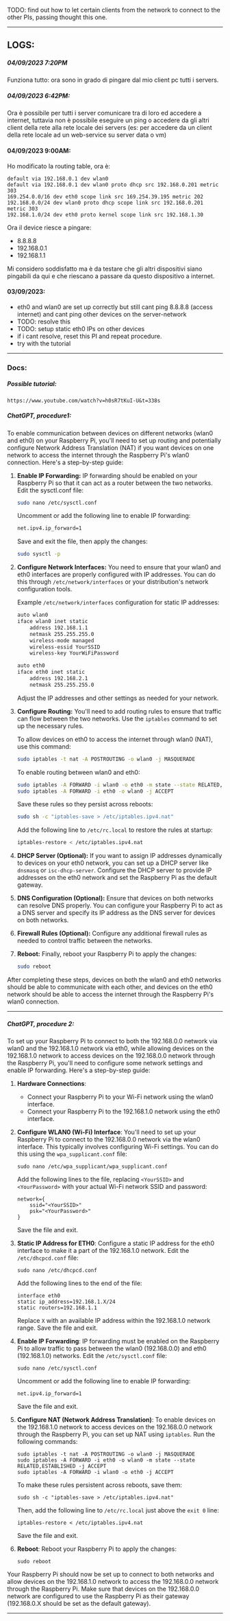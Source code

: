 TODO:
	find out how to let certain clients from the network to connect to the other PIs, passing thought this one.

---
## LOGS:

##### 04/09/2023 7:20PM
Funziona tutto: ora sono in grado di pingare dal mio client pc tutti i servers.

##### 04/09/2023 6:42PM:
Ora è possibile per tutti i server comunicare tra di loro ed accedere a internet, tuttavia non è possibile eseguire un ping o accedere da gli altri client della rete alla rete locale dei servers (es: per accedere da un client della rete locale ad un web-service su server data o vm)

#### 04/09/2023 9:00AM:
Ho modificato la routing table, ora è: 
```shell
default via 192.168.0.1 dev wlan0
default via 192.168.0.1 dev wlan0 proto dhcp src 192.168.0.201 metric 303
169.254.0.0/16 dev eth0 scope link src 169.254.39.195 metric 202
192.168.0.0/24 dev wlan0 proto dhcp scope link src 192.168.0.201 metric 303
192.168.1.0/24 dev eth0 proto kernel scope link src 192.168.1.30
```
Ora il device riesce a pingare: 
- 8.8.8.8
- 192.168.0.1
- 192.168.1.1

Mi considero soddisfatto ma è da testare che gli altri dispositivi siano pingabili da qui e che riescano a passare da questo dispositivo a internet.

#### 03/09/2023:
- eth0 and wlan0 are set up correctly but still cant ping 8.8.8.8 (access internet) and cant ping other devices on the server-network
- TODO: resolve this
- TODO: setup static eth0 IPs on other devices
- if i cant resolve, reset this PI and repeat procedure.
- try with the tutorial
---
### Docs:

##### Possible tutorial:
	https://www.youtube.com/watch?v=h0sR7tKuI-U&t=338s 

##### ChatGPT, procedure1:
To enable communication between devices on different networks (wlan0 and eth0) on your Raspberry Pi, you'll need to set up routing and potentially configure Network Address Translation (NAT) if you want devices on one network to access the internet through the Raspberry Pi's wlan0 connection. Here's a step-by-step guide:

1. **Enable IP Forwarding:**
   IP forwarding should be enabled on your Raspberry Pi so that it can act as a router between the two networks. Edit the sysctl.conf file:

   ```bash
   sudo nano /etc/sysctl.conf
   ```

   Uncomment or add the following line to enable IP forwarding:

   ```bash
   net.ipv4.ip_forward=1
   ```

   Save and exit the file, then apply the changes:

   ```bash
   sudo sysctl -p
   ```

2. **Configure Network Interfaces:**
   You need to ensure that your wlan0 and eth0 interfaces are properly configured with IP addresses. You can do this through `/etc/network/interfaces` or your distribution's network configuration tools.

   Example `/etc/network/interfaces` configuration for static IP addresses:

   ```bash
   auto wlan0
   iface wlan0 inet static
       address 192.168.1.1
       netmask 255.255.255.0
       wireless-mode managed
       wireless-essid YourSSID
       wireless-key YourWiFiPassword

   auto eth0
   iface eth0 inet static
       address 192.168.2.1
       netmask 255.255.255.0
   ```

   Adjust the IP addresses and other settings as needed for your network.

3. **Configure Routing:**
   You'll need to add routing rules to ensure that traffic can flow between the two networks. Use the `iptables` command to set up the necessary rules.

   To allow devices on eth0 to access the internet through wlan0 (NAT), use this command:

   ```bash
   sudo iptables -t nat -A POSTROUTING -o wlan0 -j MASQUERADE
   ```

   To enable routing between wlan0 and eth0:

   ```bash
   sudo iptables -A FORWARD -i wlan0 -o eth0 -m state --state RELATED,ESTABLISHED -j ACCEPT
   sudo iptables -A FORWARD -i eth0 -o wlan0 -j ACCEPT
   ```

   Save these rules so they persist across reboots:

   ```bash
   sudo sh -c "iptables-save > /etc/iptables.ipv4.nat"
   ```

   Add the following line to `/etc/rc.local` to restore the rules at startup:

   ```bash
   iptables-restore < /etc/iptables.ipv4.nat
   ```

4. **DHCP Server (Optional):**
   If you want to assign IP addresses dynamically to devices on your eth0 network, you can set up a DHCP server like `dnsmasq` or `isc-dhcp-server`. Configure the DHCP server to provide IP addresses on the eth0 network and set the Raspberry Pi as the default gateway.

5. **DNS Configuration (Optional):**
   Ensure that devices on both networks can resolve DNS properly. You can configure your Raspberry Pi to act as a DNS server and specify its IP address as the DNS server for devices on both networks.

6. **Firewall Rules (Optional):**
   Configure any additional firewall rules as needed to control traffic between the networks.

7. **Reboot:**
   Finally, reboot your Raspberry Pi to apply the changes:

   ```bash
   sudo reboot
   ```

After completing these steps, devices on both the wlan0 and eth0 networks should be able to communicate with each other, and devices on the eth0 network should be able to access the internet through the Raspberry Pi's wlan0 connection.

--- 

##### ChatGPT, procedure 2:
To set up your Raspberry Pi to connect to both the 192.168.0.0 network via wlan0 and the 192.168.1.0 network via eth0, while allowing devices on the 192.168.1.0 network to access devices on the 192.168.0.0 network through the Raspberry Pi, you'll need to configure some network settings and enable IP forwarding. Here's a step-by-step guide:

1. **Hardware Connections**:
   - Connect your Raspberry Pi to your Wi-Fi network using the wlan0 interface.
   - Connect your Raspberry Pi to the 192.168.1.0 network using the eth0 interface.

2. **Configure WLAN0 (Wi-Fi) Interface**:
   You'll need to set up your Raspberry Pi to connect to the 192.168.0.0 network via the wlan0 interface. This typically involves configuring Wi-Fi settings. You can do this using the `wpa_supplicant.conf` file:

   ```shell
   sudo nano /etc/wpa_supplicant/wpa_supplicant.conf
   ```

   Add the following lines to the file, replacing `<YourSSID>` and `<YourPassword>` with your actual Wi-Fi network SSID and password:

   ```shell
   network={
       ssid="<YourSSID>"
       psk="<YourPassword>"
   }
   ```

   Save the file and exit.

3. **Static IP Address for ETH0**:
   Configure a static IP address for the eth0 interface to make it a part of the 192.168.1.0 network. Edit the `/etc/dhcpcd.conf` file:

   ```shell
   sudo nano /etc/dhcpcd.conf
   ```

   Add the following lines to the end of the file:

   ```shell
   interface eth0
   static ip_address=192.168.1.X/24
   static routers=192.168.1.1
   ```

   Replace `X` with an available IP address within the 192.168.1.0 network range. Save the file and exit.

4. **Enable IP Forwarding**:
   IP forwarding must be enabled on the Raspberry Pi to allow traffic to pass between the wlan0 (192.168.0.0) and eth0 (192.168.1.0) networks. Edit the `/etc/sysctl.conf` file:

   ```shell
   sudo nano /etc/sysctl.conf
   ```

   Uncomment or add the following line to enable IP forwarding:

   ```shell
   net.ipv4.ip_forward=1
   ```

   Save the file and exit.

5. **Configure NAT (Network Address Translation)**:
   To enable devices on the 192.168.1.0 network to access devices on the 192.168.0.0 network through the Raspberry Pi, you can set up NAT using `iptables`. Run the following commands:

   ```shell
   sudo iptables -t nat -A POSTROUTING -o wlan0 -j MASQUERADE
   sudo iptables -A FORWARD -i eth0 -o wlan0 -m state --state RELATED,ESTABLISHED -j ACCEPT
   sudo iptables -A FORWARD -i wlan0 -o eth0 -j ACCEPT
   ```

   To make these rules persistent across reboots, save them:

   ```shell
   sudo sh -c "iptables-save > /etc/iptables.ipv4.nat"
   ```

   Then, add the following line to `/etc/rc.local` just above the `exit 0` line:

   ```shell
   iptables-restore < /etc/iptables.ipv4.nat
   ```

   Save the file and exit.

6. **Reboot**:
   Reboot your Raspberry Pi to apply the changes:

   ```shell
   sudo reboot
   ```

Your Raspberry Pi should now be set up to connect to both networks and allow devices on the 192.168.1.0 network to access the 192.168.0.0 network through the Raspberry Pi. Make sure that devices on the 192.168.0.0 network are configured to use the Raspberry Pi as their gateway (192.168.0.X should be set as the default gateway).


---
